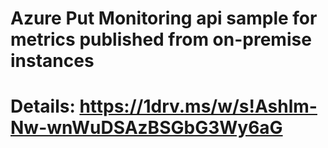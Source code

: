 #
#  Azure Put Monitoring api sample for metrics published from on-premise instances
# 
#  Details: https://1drv.ms/w/s!Ashlm-Nw-wnWuDSAzBSGbG3Wy6aG

